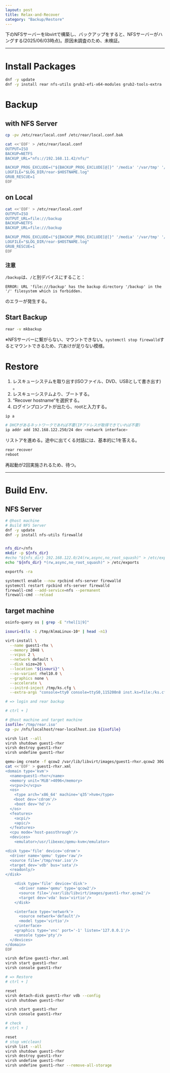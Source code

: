 ```yaml
---
layout: post
title: Relax-and-Recover
category: "Backup/Restore"
---
```


下のNFSサーバーをlibvirtで構築し、バックアップをすると、NFSサーバーがハングする(2025/06/03時点)。原因未調査のため、未検証。

---

# Install Packages

```sh
dnf -y update
dnf -y install rear nfs-utils grub2-efi-x64-modules grub2-tools-extra
```

# Backup

## with NFS Server

```sh
cp -pv /etc/rear/local.conf /etc/rear/local.conf.bak

cat <<'EOF' > /etc/rear/local.conf
OUTPUT=ISO
BACKUP=NETFS
BACKUP_URL="nfs://192.168.11.42/nfs/"

BACKUP_PROG_EXCLUDE=("${BACKUP_PROG_EXCLUDE[@]}" '/media' '/var/tmp' '/var/crash' '/kdump')
LOGFILE="$LOG_DIR/rear-$HOSTNAME.log"
GRUB_RESCUE=1
EOF
```



## on Local

```sh
cat <<'EOF' > /etc/rear/local.conf
OUTPUT=ISO
OUTPUT_URL=file:///backup
BACKUP=NETFS
BACKUP_URL=file:///backup

BACKUP_PROG_EXCLUDE=("${BACKUP_PROG_EXCLUDE[@]}" '/media' '/var/tmp' '/var/crash' '/kdump' '/backup')
LOGFILE="$LOG_DIR/rear-$HOSTNAME.log"
GRUB_RESCUE=1
EOF
```

### 注意

`/backup`は、`/`と別デバイスにすること：

```
ERROR: URL 'file:///backup' has the backup directory '/backup' in the '/' filesystem which is forbidden.
```
のエラーが発生する。

## Start Backup

```sh
rear -v mkbackup
```

※NFSサーバーに繋がらない、マウントできない。`systemctl stop firewalld`するとマウントできるため、穴あけが足りない模様。

# Restore

1. レスキューシステムを取り出す(ISOファイル、DVD、USBとして書き出す) 。
1. レスキューシステムより、ブートする。
1. “Recover hostname“を選択する。
1. ログインプロンプトが出たら、rootと入力する。

```sh
ip a

# DHCPがあるネットワークであれば不要(IPアドレスが取得できていれば不要)
ip addr add 192.168.122.250/24 dev <network interface>
```

リストアを進める。途中に出てくる対話には、基本的に1を答える。

```sh
rear recover
reboot
```

再起動が2回実施されるため、待つ。

---

# Build Env.

## NFS Server

```sh
# @host machine
# Build NFS Server
dnf -y update
dnf -y install nfs-utils firewalld


nfs_dir=/nfs
mkdir -p ${nfs_dir}
#echo "${nfs_dir} 192.168.122.0/24(rw,async,no_root_squash)" > /etc/exports
echo "${nfs_dir} *(rw,async,no_root_squash)" > /etc/exports

exportfs -ra

systemctl enable --now rpcbind nfs-server firewalld
systemctl restart rpcbind nfs-server firewalld
firewall-cmd --add-service=nfs --permanent
firewall-cmd --reload
```




## target machine


```sh
osinfo-query os | grep -E "rhel[1|9]"

isouri=$(ls -1 /tmp/AlmaLinux-10* | head -n1)

virt-install \
  --name guest1-rhx \
  --memory 2048 \
  --vcpus 2 \
  --network default \
  --disk size=20 \
  --location "${isouri}" \
  --os-variant rhel10.0 \
  --graphics none \
  --accelerate \
  --initrd-inject /tmp/ks.cfg \
  --extra-args "console=tty0 console=ttyS0,115200n8 inst.ks=file:/ks.cfg"

# => login and rear backup

# ctrl + ]
```

```sh
# @host machine and target machine
isofile='/tmp/rear.iso'
cp -pv /nfs/localhost/rear-localhost.iso ${isofile}

virsh list --all
virsh shutdown guest1-rhxr
virsh destroy guest1-rhxr
virsh undefine guest1-rhxr

qemu-img create -f qcow2 /var/lib/libvirt/images/guest1-rhxr.qcow2 30G
cat <<'EOF' > guest1-rhxr.xml
<domain type='kvm'>
  <name>guest1-rhxr</name>
  <memory unit='MiB'>4096</memory>
  <vcpu>2</vcpu>
  <os>
    <type arch='x86_64' machine='q35'>hvm</type>
　  <boot dev='cdrom'/>
    <boot dev='hd'/>
  </os>
  <features>
    <acpi/>
    <apic/>
  </features>
  <cpu mode='host-passthrough'/>
  <devices>
    <emulator>/usr/libexec/qemu-kvm</emulator>

<disk type='file' device='cdrom'>
  <driver name='qemu' type='raw'/>
  <source file='/tmp/rear.iso'/>
  <target dev='vdb' bus='sata'/>
  <readonly/>
</disk>

    <disk type='file' device='disk'>
      <driver name='qemu' type='qcow2'/>
      <source file='/var/lib/libvirt/images/guest1-rhxr.qcow2'/>
      <target dev='vda' bus='virtio'/>
    </disk>

    <interface type='network'>
      <source network='default'/>
      <model type='virtio'/>
    </interface>
    <graphics type='vnc' port='-1' listen='127.0.0.1'/>
    <console type='pty'/>
  </devices>
</domain>
EOF

virsh define guest1-rhxr.xml
virsh start guest1-rhxr
virsh console guest1-rhxr

# => Restore
# ctrl + ]

reset
virsh detach-disk guest1-rhxr vdb --config
virsh shutdown guest1-rhxr

virsh start guest1-rhxr
virsh console guest1-rhxr

# check
# ctrl + ]

reset
# stop vm(clean)
virsh list --all
virsh shutdown guest1-rhxr
virsh destroy guest1-rhxr
virsh undefine guest1-rhxr
virsh undefine guest1-rhxr --remove-all-storage
```
